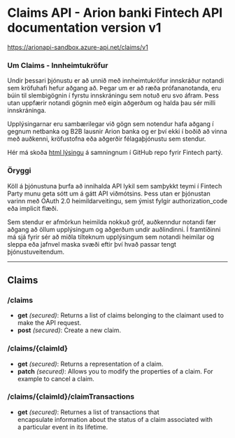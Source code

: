 ﻿# Claims API - Arion banki Fintech API documentation version v1
https://arionapi-sandbox.azure-api.net/claims/v1


### Um Claims - Innheimtukröfur
Undir þessari þjónustu er að unnið með innheimtukröfur innskráður notandi sem kröfuhafi hefur aðgang að. Þegar um er að ræða prófananotanda, eru búin til slembigögnin í fyrstu innskráningu sem notuð eru svo áfram. Þess utan uppfærir notandi gögnin með eigin aðgerðum og halda þau sér milli innskráninga.

Upplýsingarnar eru sambærilegar við gögn sem notendur hafa aðgang í gegnum netbanka og B2B lausnir Arion banka og er því ekki  í boðið að vinna með auðkenni, kröfustofna eða aðgerðir félagaþjónustu sem stendur.
      
Hér má skoða [html lýsingu](https://rawgit.com/arionbanki/Fintech-Party-2016-06-API/master/Claims/Claims.html "sjá Claims.html") á samningnum í GitHub repo fyrir Fintech partý.


### Öryggi
Köll á þjónustuna þurfa að innihalda API lykil sem samþykkt teymi í Fintech Party munu geta sótt um á gátt API viðmótsins. Þess utan er þjónustan varinn með OAuth 2.0 heimildarveitingu, sem ýmist fylgir authorization_code eða implicit flæði.
      
Sem stendur er afmörkun heimilda nokkuð gróf, auðkenndur notandi fær aðgang að öllum upplýsingum og aðgerðum undir auðlindinni. Í framtíðinni má sjá fyrir sér að miðla tilteknum upplýsingum sem notandi heimilar og sleppa eða jafnvel maska svæði eftir því hvað passar tengt þjónustuveitendum.



---


## Claims



### /claims


* **get** *(secured)*: Returns a list of claims belonging to the claimant used to make the API request.
* **post** *(secured)*: Create a new claim.



### /claims/{claimId}


* **get** *(secured)*: Returns a representation of a claim.
* **patch** *(secured)*: Allows you to modify the properties of a claim. For example to cancel a claim.



### /claims/{claimId}/claimTransactions


* **get** *(secured)*: Returnes a list of transactions that encapsulate information about the status of a claim associated with a particular event in its lifetime.









